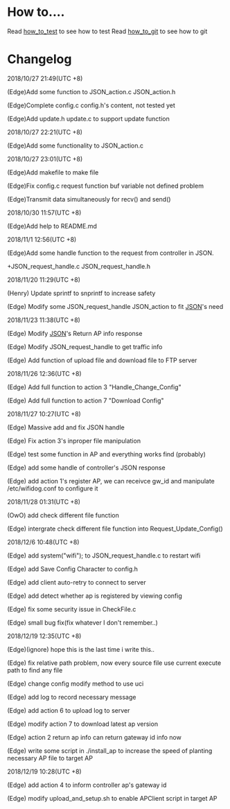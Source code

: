 # How to....

Read [how_to_test](https://github.com/refill12338/group1---ap/blob/master/How_to_test) to see how to test
Read [how_to_git](https://github.com/refill12338/group1---ap/blob/master/How_To_git) to see how to git

# Changelog
2018/10/27 21:49(UTC +8)

(Edge)Add some function to JSON_action.c JSON_action.h

(Edge)Complete config.c config.h's content, not tested yet 

(Edge)Add update.h update.c to support update function

2018/10/27 22:21(UTC +8)

(Edge)Add some functionality to JSON_action.c

2018/10/27 23:01(UTC +8)

(Edge)Add makefile to make file

(Edge)Fix config.c request function buf variable not defined problem 

(Edge)Transmit data simultaneously for recv() and send()

2018/10/30 11:57(UTC +8)

(Edge)Add help to README.md

2018/11/1 12:56(UTC +8)

(Edge)Add some handle function to the request from controller in JSON.

+JSON_request_handle.c JSON_request_handle.h

2018/11/20 11:29(UTC +8)

(Henry) Update sprintf to snprintf to increase safety

(Edge) Modify some JSON_request_handle JSON_action to fit [JSON](https://hackmd.io/H2n8ktZCSh6mbbKU3Sw-fg?both)'s need

2018/11/23 11:38(UTC +8)

(Edge) Modify [JSON](https://hackmd.io/H2n8ktZCSh6mbbKU3Sw-fg?both)'s Return AP info response

(Edge) Modify JSON_request_handle to get traffic info

(Edge) Add function of upload file and download file to FTP server

2018/11/26 12:36(UTC +8)

(Edge) Add full function to action 3 "Handle_Change_Config"

(Edge) Add full function to action 7 "Download Config"

2018/11/27 10:27(UTC +8)

(Edge) Massive add and fix JSON handle

(Edge) Fix action 3's inproper file manipulation

(Edge) test some function in AP and everything works find (probably)

(Edge) add some handle of controller's JSON response

(Edge) add action 1's register AP, we can receivce gw_id and manipulate /etc/wifidog.conf to configure it

2018/11/28 01:31(UTC +8)

(OwO) add check different file function

(Edge) intergrate check different file function into Request_Update_Config()

2018/12/6 10:48(UTC +8)

(Edge) add system("wifi"); to JSON_request_handle.c to restart wifi

(Edge) add Save Config Character to config.h

(Edge) add client auto-retry to connect to server

(Edge) add detect whether ap is registered by viewing config

(Edge) fix some security issue in CheckFile.c

(Edge) small bug fix(fix whatever I don't remember..)

2018/12/19 12:35(UTC +8)

(Edge)(ignore) hope this is the last time i write this..

(Edge) fix relative path problem, now every source file use current execute path to find any file

(Edge) change config modify method to use uci

(Edge) add log to record necessary message 

(Edge) add action 6 to upload log to server

(Edge) modify action 7 to download latest ap version

(Edge) action 2 return ap info can return gateway id info now

(Edge) write some script in ./install_ap to increase the speed of planting necessary AP file to target AP

2018/12/19 10:28(UTC +8)

(Edge) add action 4 to inform controller ap's gateway id

(Edge) modify upload_and_setup.sh to enable APClient script in target AP
